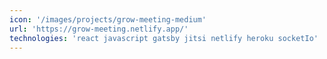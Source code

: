 ```yaml
---
icon: '/images/projects/grow-meeting-medium'
url: 'https://grow-meeting.netlify.app/'
technologies: 'react javascript gatsby jitsi netlify heroku socketIo'
---
```

